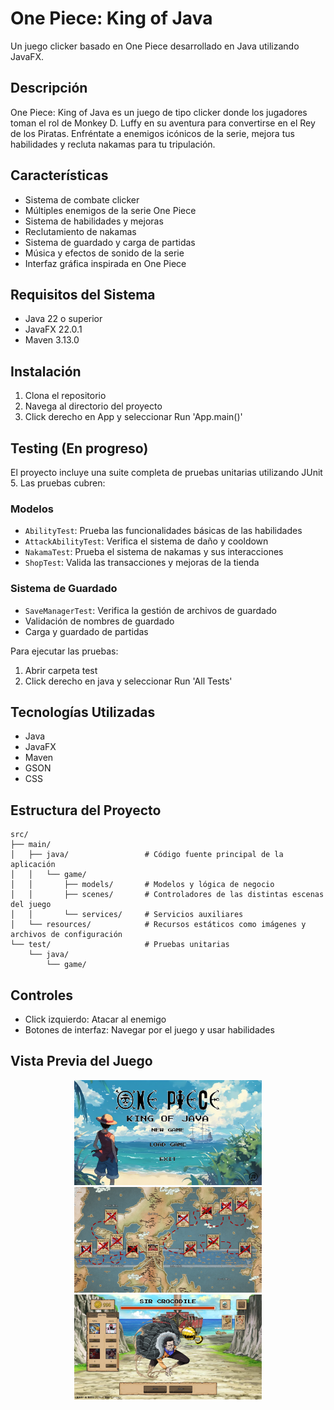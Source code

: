 # One Piece: King of Java

Un juego clicker basado en One Piece desarrollado en Java utilizando JavaFX.

## Descripción

One Piece: King of Java es un juego de tipo clicker donde los jugadores toman el rol de Monkey D. Luffy en su aventura para convertirse en el Rey de los Piratas. Enfréntate a enemigos icónicos de la serie, mejora tus habilidades y recluta nakamas para tu tripulación.

## Características

- Sistema de combate clicker
- Múltiples enemigos de la serie One Piece
- Sistema de habilidades y mejoras
- Reclutamiento de nakamas
- Sistema de guardado y carga de partidas
- Música y efectos de sonido de la serie
- Interfaz gráfica inspirada en One Piece

## Requisitos del Sistema

- Java 22 o superior
- JavaFX 22.0.1
- Maven 3.13.0

## Instalación

1. Clona el repositorio
2. Navega al directorio del proyecto
3. Click derecho en App y seleccionar Run 'App.main()'

## Testing (En progreso)

El proyecto incluye una suite completa de pruebas unitarias utilizando JUnit 5. Las pruebas cubren:

### Modelos
- `AbilityTest`: Prueba las funcionalidades básicas de las habilidades
- `AttackAbilityTest`: Verifica el sistema de daño y cooldown
- `NakamaTest`: Prueba el sistema de nakamas y sus interacciones
- `ShopTest`: Valida las transacciones y mejoras de la tienda

### Sistema de Guardado
- `SaveManagerTest`: Verifica la gestión de archivos de guardado
- Validación de nombres de guardado
- Carga y guardado de partidas

Para ejecutar las pruebas:

1. Abrir carpeta test
2. Click derecho en java y seleccionar Run 'All Tests'

## Tecnologías Utilizadas

- Java
- JavaFX
- Maven
- GSON
- CSS

## Estructura del Proyecto

```
src/
├── main/
│   ├── java/                 # Código fuente principal de la aplicación
│   │   └── game/
│   │       ├── models/       # Modelos y lógica de negocio
│   │       ├── scenes/       # Controladores de las distintas escenas del juego
│   │       └── services/     # Servicios auxiliares
│   └── resources/            # Recursos estáticos como imágenes y archivos de configuración
└── test/                     # Pruebas unitarias
    └── java/
        └── game/
```

## Controles

- Click izquierdo: Atacar al enemigo
- Botones de interfaz: Navegar por el juego y usar habilidades

## Vista Previa del Juego

<p align="center">
  <img src="/src/main/resources/assets/views/mainMenu.png" alt="Menú principal" width="300"/>
  <img src="/src/main/resources/assets/views/map.png" alt="Mapa" width="300"/>
  <img src="/src/main/resources/assets/views/battle.png" alt="Pantalla de combate" width="300"/>
</p>
